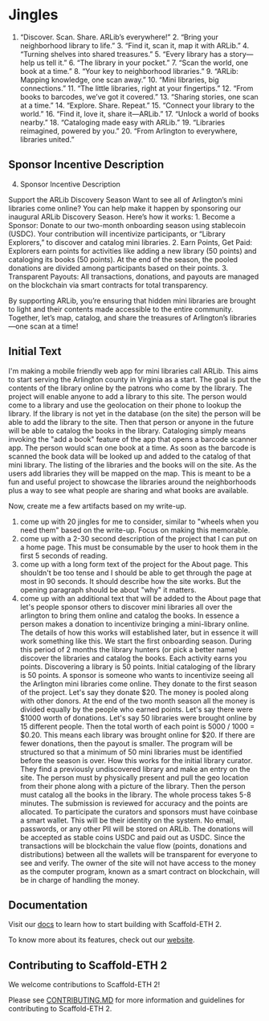 # Jingles

1. “Discover. Scan. Share. ARLib’s everywhere!” 2. “Bring your neighborhood library to life.” 3. “Find it, scan it, map it with ARLib.” 4. “Turning shelves into shared treasures.” 5. “Every library has a story—help us tell it.” 6. “The library in your pocket.” 7. “Scan the world, one book at a time.” 8. “Your key to neighborhood libraries.” 9. “ARLib: Mapping knowledge, one scan away.” 10. “Mini libraries, big connections.” 11. “The little libraries, right at your fingertips.” 12. “From books to barcodes, we’ve got it covered.” 13. “Sharing stories, one scan at a time.” 14. “Explore. Share. Repeat.” 15. “Connect your library to the world.” 16. “Find it, love it, share it—ARLib.” 17. “Unlock a world of books nearby.” 18. “Cataloging made easy with ARLib.” 19. “Libraries reimagined, powered by you.” 20. “From Arlington to everywhere, libraries united.”

## Sponsor Incentive Description

4. Sponsor Incentive Description

Support the ARLib Discovery Season
Want to see all of Arlington’s mini libraries come online? You can help make it happen by sponsoring our inaugural ARLib Discovery Season. Here’s how it works: 1. Become a Sponsor: Donate to our two-month onboarding season using stablecoin (USDC). Your contribution will incentivize participants, or “Library Explorers,” to discover and catalog mini libraries. 2. Earn Points, Get Paid: Explorers earn points for activities like adding a new library (50 points) and cataloging its books (50 points). At the end of the season, the pooled donations are divided among participants based on their points. 3. Transparent Payouts: All transactions, donations, and payouts are managed on the blockchain via smart contracts for total transparency.

By supporting ARLib, you’re ensuring that hidden mini libraries are brought to light and their contents made accessible to the entire community. Together, let’s map, catalog, and share the treasures of Arlington’s libraries—one scan at a time!

## Initial Text

I'm making a mobile friendly web app for mini libraries call ARLib. This aims to start serving the Arlington county in Virginia as a start. The goal is put the contents of the library online by the patrons who come by the library. The project will enable anyone to add a library to this site. The person would come to a library and use the geolocation on their phone to lookup the library. If the library is not yet in the database (on the site) the person will be able to add the library to the site. Then that person or anyone in the future will be able to catalog the books in the library. Cataloging simply means invoking the "add a book" feature of the app that opens a barcode scanner app. The person would scan one book at a time. As soon as the barcode is scanned the book data will be looked up and added to the catalog of that mini library. The listing of the libraries and the books will on the site. As the users add libraries they will be mapped on the map. This is meant to be a fun and useful project to showcase the libraries around the neighborhoods plus a way to see what people are sharing and what books are available.

Now, create me a few artifacts based on my write-up.

1. come up with 20 jingles for me to consider, similar to "wheels when you need them" based on the write-up. Focus on making this memorable.
2. come up with a 2-30 second description of the project that I can put on a home page. This must be consumable by the user to hook them in the first 5 seconds of reading.
3. come up with a long form text of the project for the About page. This shouldn't be too tense and I should be able to get through the page at most in 90 seconds. It should describe how the site works. But the opening paragraph should be about "why" it matters.
4. come up with an additional text that will be added to the About page that let's people sponsor others to discover mini libraries all over the arlington to bring them online and catalog the books. In essence a person makes a donation to incentivize bringing a mini-library online. The details of how this works will established later, but in essence it will work something like this. We start the first onboarding season. During this period of 2 months the library hunters (or pick a better name) discover the libraries and catalog the books. Each activity earns you points. Discovering a library is 50 points. Initial cataloging of the library is 50 points. A sponsor is someone who wants to incentivize seeing all the Arlington mini libraries come online. They donate to the first season of the project. Let's say they donate $20. The money is pooled along with other donors. At the end of the two month season all the money is divided equally by the people who earned points. Let's say there were $1000 worth of donations. Let's say 50 libraries were brought online by 15 different people. Then the total worth of each point is 5000 / 1000 = $0.20. This means each library was brought online for $20. If there are fewer donations, then the payout is smaller. The program will be structured so that a minimum of 50 mini libraries must be identified before the season is over. How this works for the initial library curator. They find a previously undiscovered library and make an entry on the site. The person must by physically present and pull the geo location from their phone along with a picture of the library. Then the person must catalog all the books in the library. The whole process takes 5-8 minutes. The submission is reviewed for accuracy and the points are allocated. To participate the curators and sponsors must have coinbase a smart wallet. This will be their identity on the system. No email, passwords, or any other PII will be stored on ARLib. The donations will be accepted as stable coins USDC and paid out as USDC. Since the transactions will be blockchain the value flow (points, donations and distributions) between all the wallets will be transparent for everyone to see and verify. The owner of the site will not have access to the money as the computer program, known as a smart contract on blockchain, will be in charge of handling the money.

## Documentation

Visit our [docs](https://docs.scaffoldeth.io) to learn how to start building with Scaffold-ETH 2.

To know more about its features, check out our [website](https://scaffoldeth.io).

## Contributing to Scaffold-ETH 2

We welcome contributions to Scaffold-ETH 2!

Please see [CONTRIBUTING.MD](https://github.com/scaffold-eth/scaffold-eth-2/blob/main/CONTRIBUTING.md) for more information and guidelines for contributing to Scaffold-ETH 2.
